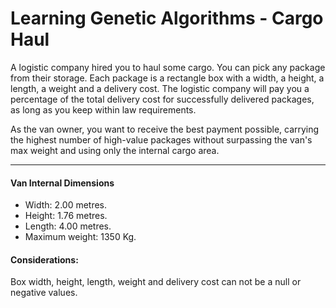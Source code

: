 # Learning Genetic Algorithms - Cargo Haul

A logistic company hired you to haul some cargo. You can pick any package from their storage.
Each package is a rectangle box with a width, a height, a length, a weight and a delivery cost.
The logistic company will pay you a percentage of the total delivery cost for successfully delivered packages, as long as you keep within law requirements.

As the van owner, you want to receive the best payment possible, carrying the highest number of high-value packages without surpassing the van's max weight and using only the internal cargo area.

---

#### Van Internal Dimensions
- Width: 2.00 metres.
- Height: 1.76 metres.
- Length: 4.00 metres.
- Maximum weight: 1350 Kg.

#### Considerations:

Box width, height, length, weight and delivery cost can not be a null or negative values.
